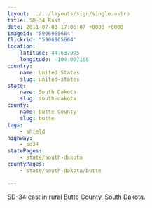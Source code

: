 ```yaml
---
layout: ../../layouts/sign/single.astro
title: SD-34 East
date: 2011-07-03 17:06:07 +0000 +0000
imageid: "5906965664"
flickrid: "5906965664"
location:
    latitude: 44.637995
    longitude: -104.007168
country:
    name: United States
    slug: united-states
state:
    name: South Dakota
    slug: south-dakota
county:
    name: Butte County
    slug: butte
tags:
    - shield
highway:
    - sd34
statePages:
    - state/south-dakota
countyPages:
    - state/south-dakota/butte

---
```

SD-34 east in rural Butte County, South Dakota.